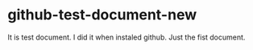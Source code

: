 # github-test-document-new
It is test document.  I did it when instaled github. Just the fist document.
